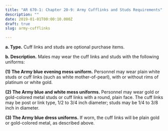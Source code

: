 ```yaml
---
title: "AR 670-1: Chapter 20-9: Army Cufflinks and Studs Requirements"
description: ""
date: 2019-01-01T00:00:10.000Z
draft: true
slug: army-cufflinks

---
```


<strong>a. Type.</strong> Cuff links and studs are optional purchase items.

<strong>b. Description.</strong> Males may wear the cuff links and studs with the following uniforms:

<strong>(1) The Army blue evening mess uniform.</strong> Personnel may wear plain white studs or cuff links (such as white mother-of-pearl), with or without rims of platinum or white gold.

<strong>(2) The Army blue and white mess uniforms.</strong> Personnel may wear gold or gold-colored metal studs or cuff links with a round, plain face. The cuff links may be post or link type, 1/2 to 3/4 inch diameter; studs may be 1/4 to 3/8 inch in diameter.

<strong>(3) The Army blue dress uniforms.</strong> If worn, the cuff links will be plain gold or gold-colored metal, as described above.
